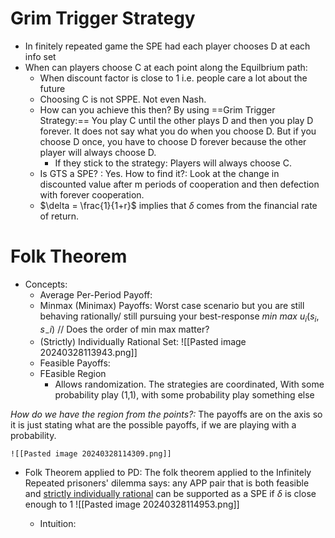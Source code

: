 # Grim Trigger Strategy 
* In finitely repeated game the SPE had each player chooses D at each info set
* When can players choose C at each point along the Equilbrium path: 
	* When discount factor is close to 1 i.e. people care a lot about the future 
	* Choosing C is not SPPE. Not even Nash. 
	* How can you achieve this then?  By using ==Grim Trigger Strategy:== You play C until the other plays D and then you play D forever. It does not say what you do when you choose D. But if you choose D once, you have to choose D forever because the other player will always choose D.  
		* If they stick to the strategy: Players will always choose C. 
	* Is GTS a SPE? : Yes. How to find it?: Look at the change in discounted value after m periods of cooperation and then defection with forever cooperation. 
	* $\delta = \frac{1}{1+r}$ implies that $\delta$ comes from the financial rate of return. 

# Folk Theorem 
* Concepts: 
	* Average Per-Period Payoff:  
	* Minmax (Minimax) Payoffs: Worst case scenario but you are still behaving rationally/ still pursuing your best-response
		$min$ $max$ $u_i(s_i, s_-i)$  // Does the order of min max matter? 
	* (Strictly) Individually Rational Set: 
	 ![[Pasted image 20240328113943.png]]
	* Feasible Payoffs: 
	* FEasible Region 
		* Allows randomization. The strategies are coordinated, With some probability play (1,1), with some probability play something else 

*How do we have the region from the points?:* The payoffs are on the axis so it is just stating what are the possible payoffs, if we are playing with a probability.  


	![[Pasted image 20240328114309.png]]

* Folk Theorem applied to PD:  The folk theorem applied to the Infinitely Repeated prisoners' dilemma says: any APP pair that is both feasible and <u>strictly individually rational</u> can be supported as a SPE if $\delta$ is close enough to 1
	![[Pasted image 20240328114953.png]]

	* Intuition: 